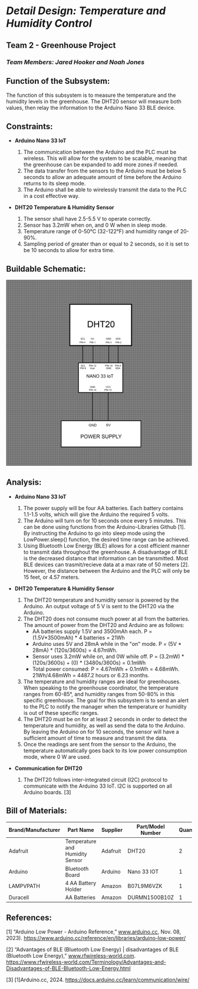 # *Detail Design: Temperature and Humidity Control*
## **Team 2 - Greenhouse Project**
### *Team Members: Jared Hooker and Noah Jones*

## **Function of the Subsystem:**
The function of this subsystem is to measure the temperature and the humidity levels in the greenhouse. The DHT20 sensor will measure both values, then relay the information to the Arduino Nano 33 BLE device. 

## **Constraints:**

- **Arduino Nano 33 IoT**
  1. The communication between the Arduino and the PLC must be wireless. This will allow for the system to be scalable, meaning that the greenhouse can be expanded to add more zones if needed.
  2. The data transfer from the sensors to the Arduino must be below 5 seconds to allow an adequate amount of time before the Arduino returns to its sleep mode.
  3. The Arduino shall be able to wirelessly transmit the data to the PLC in a cost effective way.

- **DHT20 Temperature & Humidity Sensor**
  1. The sensor shall have 2.5-5.5 V to operate correctly.
  2. Sensor has 3.2mW when on, and 0 W when in sleep mode.
  3. Temperature range of 0-50°C (32-122°F) and humidity range of 20-90%.
  4. Sampling period of greater than or equal to 2 seconds, so it is set to be 10 seconds to allow for extra time.

## **Buildable Schematic:**
![Buildable Schematic Temperature & Humidity Monitoring](https://github.com/RealityHertz/Greenhouse-Project/blob/main/Documentation/Images/CADTemperature%26HumidityDrawing.jpg)
## **Analysis:**
- **Arduino Nano 33 IoT**
  1. The power supply will be four AA batteries. Each battery contains 1.1-1.5 volts, which will give the Arduino the required 5 volts.
  2. The Arduino will turn on for 10 seconds once every 5 minutes. This can be done using functions from the Arduino-Libraries Github [1]. By instructing the Arduino to go into sleep mode using the LowPower.sleep() function, the desired time range can be achieved.
  3. Using Bluetooth Low Energy (BLE) allows for a cost efficient manner to transmit data throughout the greenhouse. A disadvantage of BLE is the decreased distance that information can be transmitted. Most BLE devices can trasmit/recieve data at a max rate of 50 meters [2]. However, the distance between the Arduino and the PLC will only be 15 feet, or 4.57 meters.
 
- **DHT20 Temperature & Humidity Sensor**
    1. The DHT20 temperature and humidity sensor is powered by the Arduino. An output voltage of 5 V is sent to the DHT20 via the Arduino.
    2. The DHT20 does not consume much power at all from the batteries. The amount of power from the DHT20 and Arduino are as follows:
       - AA batteries supply 1.5V and 3500mAh each. P = (1.5V*3500mAh) * 4 batteries = 21Wh
       - Arduino uses 5V and 28mA while in the "on" mode. P = (5V * 28mA) * (120s/3600s) = 4.67mWh.
       - Sensor uses 3.2mW while on, and 0W while off. P = (3.2mW) * (120s/3600s) + (0) * (3480s/3600s) = 0.1mWh
       - Total power consumed: P = 4.67mWh + 0.1mWh = 4.68mWh. 21Wh/4.68mWh = 4487.2 hours or 6.23 months.
    3. The temperature and humidity ranges are ideal for greenhouses. When speaking to the greenhouse coordinator, the temperature ranges from 60-85°, and humidity ranges from 50-80% in this specific greenhouse. The goal for this subsystem is to send an alert to the PLC to notify the manager when the temperature or humidity is out of these specific ranges. 
    4. The DHT20 must be on for at least 2 seconds in order to detect the temperature and humidity, as well as send the data to the Arduino. By leaving the Arduino on for 10 seconds, the sensor will have a sufficient amount of time to measure and transmit the data.
    5. Once the readings are sent from the sensor to the Arduino, the temperature automatically goes back to its low power consumption mode, where 0 W are used.

 - **Communication for DHT20**
     1. The DHT20 follows inter-integrated circuit (I2C) protocol to communicate with the Arduino 33 IoT. I2C is supported on all Arduino boards. [3]
    
## **Bill of Materials:**
|Brand/Manufacturer|Part Name|Supplier|Part/Model Number|Quantity|Individual Price|Total|
|----|-----------|-----------|------------|--------|----------------|-----|
|Adafruit|Temperature and Humidity Sensor|Adafruit|DHT20|2|$4.50|$9.00|
|Arduino|Bluetooth Board|Arduino|Nano 33 IOT|1|$26.30|$26.30|
|LAMPVPATH|4 AA Battery Holder|Amazon|B07L9M6VZK|1|$7.49|$7.49|
|Duracell|AA Batteries|Amazon|DURMN1500B10Z|1|$8.79|$8.79|


## **References:**
[1]  “Arduino Low Power - Arduino Reference,” www.arduino.cc, Nov. 08, 2023). ‌https://www.arduino.cc/reference/en/libraries/arduino-low-power/

[2] “Advantages of BLE (Bluetooth Low Energy) | disadvantages of BLE (Bluetooth Low Energy),” www.rfwireless-world.com. https://www.rfwireless-world.com/Terminology/Advantages-and-Disadvantages-of-BLE-Bluetooth-Low-Energy.html

[3] [1]Arduino.cc, 2024. https://docs.arduino.cc/learn/communication/wire/
